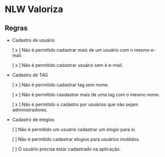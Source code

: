 # NLW Valoriza

## Regras

- Cadastro de usuário

  [ x ] Não é permitido cadastrar mais de um usuário com o mesmo e-mail.

  [ x ] Não é permitido cadastrar usuário sem é e-mail.

- Cadastro de TAG

  [ x ] Não é permitido cadastrar tag sem nome.

  [ x ] Não é permitido casdastrar mais de uma tag com o mesmo nome.

  [ x ] Não é permitido o cadastro por usuários que não sejam administradores.

- Cadastro de elegios

  [ ] Não é permitido um usuário cadastrar um elogio para si.

  [ ] Não é permitido cadastrar elogios para usuários inválidos.

  [ ] O usuário precisa estar cadastrado na aplicação.
